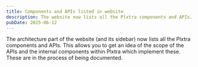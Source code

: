 ```yaml
---
title: Components and APIs listed in website
description: The website now lists all the Plxtra components and APIs. These are in process of being documented.
pubDate: 2025-06-12
---
```


The architecture part of the website (and its sidebar) now lists all the Plxtra components and APIs.  This allows you to get an idea of the scope of the APIs and the internal components within Plxtra which implement these.  These are in the process of being documented.
